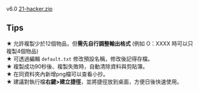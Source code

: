 v6.0 [21-hacker.zip](https://github.com/Jaslayer/21-hacker/releases/download/v6.0-212hacker/21-hacker.zip)  

## Tips
★ 允許複製少於12個物品，但**需先自行調整輸出格式** (例如 O：XXXX 時可以只複製4個物品)  
★ 可透過編輯 `default.txt` 修改預設名稱，修改後記得存檔。  
★ 複製成功90秒後、複製失敗時，自動清除資料與剪貼簿。  
★ 在同資料夾內新增png檔可以查看小抄。  
★ 建議對執行檔**右鍵>建立捷徑**，並將捷徑放到桌面，方便日後快速使用。
